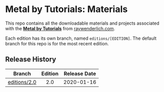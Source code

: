 # Metal by Tutorials: Materials

This repo contains all the downloadable materials and projects associated with the **[Metal by Tutorials](https://store.raywenderlich.com/products/metal-by-tutorials)** from [raywenderlich.com](https://www.raywenderlich.com).

Each edition has its own branch, named `editions/[EDITION]`. The default branch for this repo is for the most recent edition.

## Release History

| Branch                                                                           | Edition | Release Date |
| -------------------------------------------------------------------------------- |:-------:|:------------:|
| [editions/2.0](https://github.com/raywenderlich/met-materials/tree/editions/2.0) | 2.0     | 2020-01-16   |

